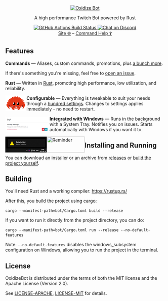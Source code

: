 <div align="center">
  <a href="https://setbac.tv">
    <img src="https://raw.githubusercontent.com/udoprog/OxidizeBot/master/bot/res/icon48.png" title="Oxidize Bot">
  </a>
</div>

<p align="center">
  A high performance Twitch Bot powered by Rust
</p>

<div align="center">
  <a href="https://github.com/udoprog/OxidizeBot/actions">
    <img alt="GitHub Actions Build Status" src="https://github.com/udoprog/OxidizeBot/workflows/Build/badge.svg">
  </a>

  <a href="https://discord.gg/v5AeNkT">
    <img alt="Chat on Discord" src="https://img.shields.io/discord/558644981137670144.svg?logo=discord&style=flat-square">
  </a>
</div>

<div align="center">
  <a href="https://setbac.tv/" rel="nofollow">Site 🌐</a>
  &ndash;
  <a href="https://setbac.tv/help" rel="nofollow">Command Help ❓</a>
</div>

## Features

**Commands** &mdash; Aliases, custom commands, promotions, plus [a bunch more](https://setbac.tv/help).

If there's something you're missing, feel free to [open an issue].

**Rust** &mdash; Written in [Rust], promoting high performance, low utilization, and reliability.

<p>
<img style="float: left;"  title="Rust" width="67" height="50" src="https://github.com/udoprog/OxidizeBot/raw/master/gfx/cuddlyferris.png" />
</p>

**Configurable** &mdash; Everything is tweakable to suit your needs through a [hundred settings].
Changes to settings applies immediately - no need to restart.

<p>
<img style="float: left;" title="Settings" width="140" height="50" src="https://github.com/udoprog/OxidizeBot/raw/master/gfx/setting.png" />
</p>

**Integrated with Windows** &mdash; Runs in the background with a System Tray.
Notifies you on issues.
Starts automatically with Windows if you want it to.

<p>
<img style="float: left;" title="Windows Systray" width="131" height="50" src="https://github.com/udoprog/OxidizeBot/raw/master/gfx/windows-systray.png" />
<img style="float: left;" title="Reminder" width="120" height="50" src="https://github.com/udoprog/OxidizeBot/raw/master/gfx/windows-reminder.png" />
</p>

[open an issue]: https://github.com/udoprog/OxidizeBot/issues
[Rust]: https://rust-lang.org
[hundred settings]: /bot/src/settings.yaml

## Installing and Running

You can download an installer or an archive from [releases] or [build the project yourself](#building).

[releases]: https://github.com/udoprog/OxidizeBot/releases

## Building

You'll need Rust and a working compiler: https://rustup.rs/

After this, you build the project using cargo:

```
cargo --manifest-path=bot/Cargo.toml build --release
```

If you want to run it directly from the project directory, you can do:

```
cargo --manifest-path=bot/Cargo.toml run --release --no-default-features
```

Note: `--no-default-features` disables the windows_subsystem configuration on
Windows, allowing you to run the project in the terminal.

## License

OxidizeBot is distributed under the terms of both the MIT license and the
Apache License (Version 2.0).

See [LICENSE-APACHE](LICENSE-APACHE), [LICENSE-MIT](LICENSE-MIT) for details.